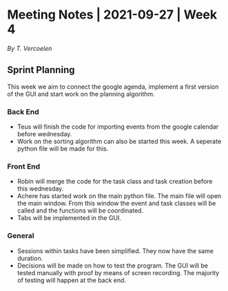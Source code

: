# Meeting Notes | 2021-09-27 | Week 4 
*By T. Vercoelen*

## Sprint Planning
This week we aim to connect the google agenda, implement a first version of the GUI and start work on the planning algorithm.


### Back End
- Teus will finish the code for importing events from the google calendar before wednesday.
- Work on the sorting algorithm can also be started this week. A seperate python file will be made for this.

### Front End
- Robin will merge the code for the task class and task creation before this wednesday.
- Achere has started work on the main python file. The main file will open the main window. From this window the event and task classes will be called and the functions will be coordinated.
- Tabs will be implemented in the GUI. 

### General
- Sessions within tasks have been simplified. They now have the same duration.
- Decisions will be made on how to test the program. The GUI will be tested manually with proof by means of screen recording. The majority of testing will happen at the back end. 
